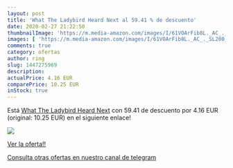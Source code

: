 ```yaml
---
layout: post
title: 'What The Ladybird Heard Next al 59.41 % de descuento'
date: 2020-02-27 21:22:50
thumbnailImage: 'https://m.media-amazon.com/images/I/61VOArFib8L._AC_._SL200_.jpg'
images: [ 'https://m.media-amazon.com/images/I/61VOArFib8L._AC_._SL200_.jpg' ]
comments: true
category: ofertas
author: ring
slug: 1447275969
description:
actualPrice: 4.16 EUR
comparePrice: 10.25 EUR
inStock: true
---
```


Está [What The Ladybird Heard Next](https://www.amazon.com/dp/1447275969/?tag=redken08-20) con 59.41 de descuento por 4.16 EUR (original: 10.25 EUR) en el siguiente enlace!

[![](https://m.media-amazon.com/images/I/61VOArFib8L._AC_._SL200_.jpg)](https://www.amazon.com/dp/1447275969/?tag=redken08-20)

[Ver la oferta!!](https://www.amazon.com/dp/1447275969/?tag=redken08-20)

[Consulta otras ofertas en nuestro canal de telegram](https://t.me/s/ofertas25)
